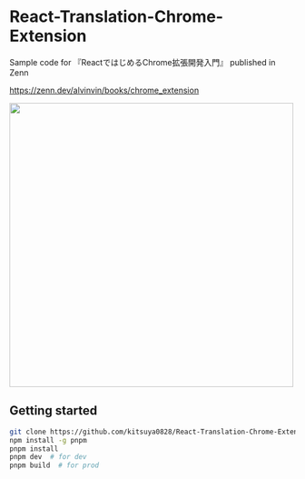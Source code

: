 # React-Translation-Chrome-Extension

Sample code for 『ReactではじめるChrome拡張開発入門』 published in Zenn

https://zenn.dev/alvinvin/books/chrome_extension

<img src="https://github.com/kitsuya0828/Zenn/blob/main/books/chrome_extension/cover.png" width="500px">


## Getting started

```bash
git clone https://github.com/kitsuya0828/React-Translation-Chrome-Extension
npm install -g pnpm
pnpm install
pnpm dev  # for dev
pnpm build  # for prod
```

